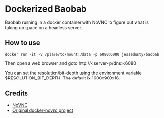 # Dockerized Baobab

Baobab running in a docker container with NoVNC to figure out what is taking up space on a headless server. 

## How to use
```
docker run -it -v /place/to/mount:/data -p 6080:6080 jessedusty/baobab
```
Then open a web browser and goto
http://<server-ip/dns>:6080 

You can set the resolution/bit-depth using the environment variable $RESOLUTION_BIT_DEPTH. The default ix 1600x900x16.

## Credits

* [NoVNC](http://kanaka.github.io/noVNC/)
* [Original docker-novnc project](https://github.com/paimpozhil/docker-novnc)
